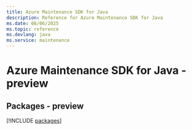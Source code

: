 ```yaml
---
title: Azure Maintenance SDK for Java
description: Reference for Azure Maintenance SDK for Java
ms.date: 08/06/2025
ms.topic: reference
ms.devlang: java
ms.service: maintenance
---
```

# Azure Maintenance SDK for Java - preview
## Packages - preview
[!INCLUDE [packages](maintenance-index.md)]